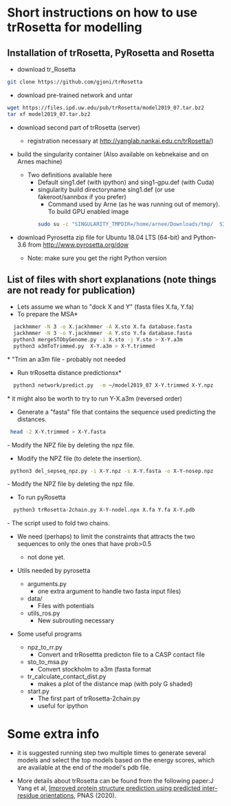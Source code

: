 # Short instructions on how to use trRosetta for modelling

## Installation of trRosetta, PyRosetta and Rosetta


*  download tr_Rosetta
```bash
git clone https://github.com/gjoni/trRosetta
```
*  download pre-trained network and untar
```bash
wget https://files.ipd.uw.edu/pub/trRosetta/model2019_07.tar.bz2
tar xf model2019_07.tar.bz2
```
* download second part of trRosetta (server)
  * registration necessary at http://yanglab.nankai.edu.cn/trRosetta/)

* build the singularity container (Also available on kebnekaise and on Arnes machine)
  * Two definitions available here
    * Default sing1.def (with ipython) and sing1-gpu.def (with Cuda)
    * singularity build directoryname sing1.def  (or use fakeroot/sannbox if you prefer)
      * Command used by Arne (as he was running out of memory). To build GPU enabled image
       ```bash
       sudo su -c "SINGULARITY_TMPDIR=/home/arnee/Downloads/tmp/  SINGULARITY_DISABLE_CACHE=true SINGULARITY_CACHE=/home/arnee/Downloads/tmp/ singularity build /home/arnee/singularity-images/trRosetta-gpu.simg sing1-gpu.def"
       ```

* download Pyrosetta zip file for Ubuntu 18.04 LTS (64-bit) and Python-3.6  from
  http://www.pyrosetta.org/dow
  * Note:  make sure you get the right Python version


## List of files with short explanations (note things are not ready for publication)
* Lets assume we whan to "dock X and Y" (fasta files X.fa, Y.fa)
* To prepare the MSA*
```bash
  jackhmmer -N 3 -o X.jackhmmer -A X.sto X.fa database.fasta
  jackhmmer -N 3 -o Y.jackhmmer -A Y.sto Y.fa database.fasta
  python3 mergeSTObyGenome.py -i X.sto -j Y.sto > X-Y.a3m
  python3 a3mToTrimmed.py  X-Y.a3m > X-Y.trimmed
```
\* "Trim an a3m file - probably not needed

* Run trRosetta distance predictionsx*
```bash
  python3 network/predict.py  -m ~/model2019_07 X-Y.trimmed X-Y.npz
```
\* it might also be worth to try to run Y-X.a3m (reversed order)

* Generate a "fasta" file that contains the sequence used predicting the distances.
 ```bash 
  head -2 X-Y.trimmed > X-Y.fasta
 ```
   \- Modify the NPZ file by deleting the npz file.
* Modify the NPZ file (to delete the insertion). 
 ```bash 
  python3 del_sepseq_npz.py -i X-Y.npz -s X-Y.fasta -o X-Y-nosep.npz
 ```
   \- Modify the NPZ file by deleting the npz file.

* To run pyRosetta
```bash
  python3 trRosetta-2chain.py X-Y-nodel.npx X.fa Y.fa X-Y.pdb
```
   \- The script used to fold two chains.
   
  * We need (perhaps) to limit the constraints that attracts the two sequences
    to only the ones that have prob>0.5
    - not done yet.

* Utils needed by pyrosetta
  * arguments.py
    - one extra argument to handle two fasta input files)
  * data/
    - Files with potentials
  * utils_ros.py
    - New subrouting necessary

* Some useful programs
  * npz_to_rr.py
    - Convert and trRosettta predicton file to a CASP contact file
  * sto_to_msa.py
    - Convert stockholm to a3m (fasta format
  * tr_calculate_contact_dist.py
    - makes a plot of the distance map (with poly G shaded)
  * start.py
    - The first part of trRosetta-2chain.py
    - useful for ipython



# Some extra info
*   it is suggested running step two multiple times to generate
   several models and select the top models based on the energy
    scores, which are available at the end of the model's pdb file.

* More details about trRosetta can be found from the following
 paper:J Yang et al, [Improved protein structure prediction using
 predicted inter-residue orientations](https://www.pnas.org/content/117/3/1496), PNAS (2020).


